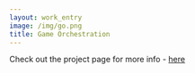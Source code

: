 ```yaml
---
layout: work_entry
image: /img/go.png
title: Game Orchestration
---
```

Check out the project page for more info - <a href="http://equis.cs.queensu.ca/?page_id=949" target="_blank">here</a>